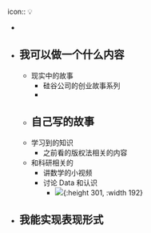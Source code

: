 icon:: 💡

-
- ## 我可以做一个什么内容
	- 现实中的故事
		- 硅谷公司的创业故事系列
		-
	- 自己写的故事
		-
	- 学习到的知识
		- 之前看的版权法相关的内容
	- 和科研相关的
		- 讲数学的小视频
		- 讨论 Data 和认识
			- ![](https://pbs.twimg.com/media/EfiwL1mX0AE1TqT?format=jpg&name=small){:height 301, :width 192}
- ## 我能实现表现形式